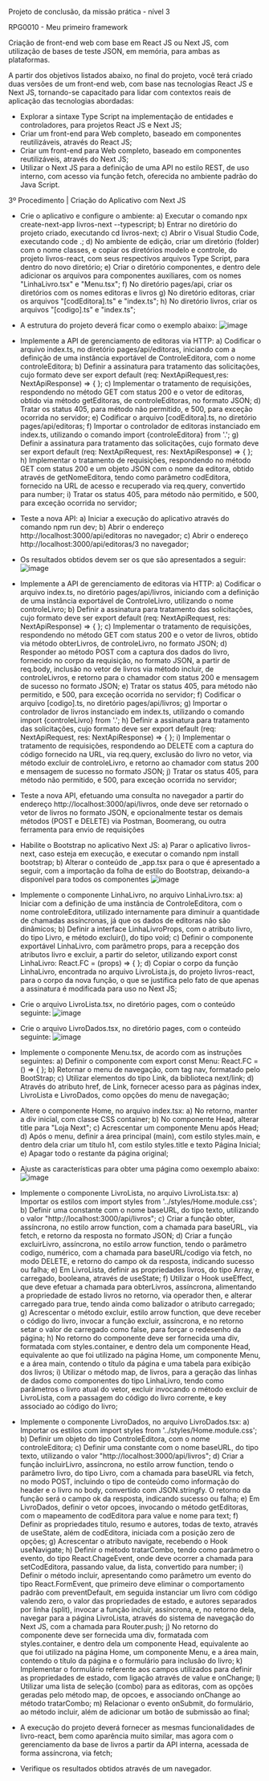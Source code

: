 Projeto de conclusão, da missão prática - nível 3

RPG0010 - Meu primeiro framework

Criação de front-end web com base em React JS ou Next JS, com utilização de bases de teste JSON, em memória, para ambas as plataformas.

A partir dos objetivos listados abaixo, no final do projeto, você terá criado duas versões de um front-end web, com base nas tecnologias React JS e Next JS, tornando-se capacitado para lidar com contextos reais de aplicação das tecnologias abordadas:

- Explorar a sintaxe Type Script na implementação de entidades e controladores, para projetos React JS e Next JS;
- Criar um front-end para Web completo, baseado em componentes reutilizáveis, através do React JS;
- Criar um front-end para Web completo, baseado em componentes reutilizáveis, através do Next JS;
- Utilizar o Next JS para a definição de uma API no estilo REST, de uso interno, com acesso via função fetch, oferecida no ambiente padrão do Java Script.

3º Procedimento | Criação do Aplicativo com Next JS

- Crie o aplicativo e configure o ambiente:
    a) Executar o comando npx create-next-app livros-next --typescript;
    b) Entrar no diretório do projeto criado, executando cd livros-next;
    c) Abrir o Visual Studio Code, executando code .\;
    d) No ambiente de edição, criar um diretório (folder) com o nome classes, e copiar os diretórios modelo e controle, do projeto livros-react, com seus respectivos arquivos Type Script, para dentro do novo diretório;
    e) Criar o diretório componentes, e dentro dele adicionar os arquivos para componentes auxiliares, com os nomes "LinhaLivro.tsx" e "Menu.tsx";
    f) No diretório pages/api, criar os diretórios com os nomes editoras e livros
    g) No diretório editoras, criar os arquivos "[codEditora].ts" e "index.ts";
    h) No diretório livros, criar os arquivos "[codigo].ts" e "index.ts";

- A estrutura do projeto deverá ficar como o exemplo abaixo:
![image](https://github.com/GilvanPOliveira/LivrariaReactJS/assets/17534409/5f6dcbcf-a6c5-4941-88a9-7fcce37d120f)


- Implemente a API de gerenciamento de editoras via HTTP:
    a) Codificar o arquivo index.ts, no diretório pages/api/editoras, iniciando com a definição de uma instância exportável de ControleEditora, com o nome controleEditora;
    b) Definir a assinatura para tratamento das solicitações, cujo formato deve ser export default (req: NextApiRequest,res: NextApiResponse) => { };
    c) Implementar o tratamento de requisições, respondendo no método GET com status 200 e o vetor de editoras, obtido via método getEditoras, de controleEditoras, no formato JSON;
    d) Tratar os status 405, para método não permitido, e 500, para exceção ocorrida no servidor;
    e) Codificar o arquivo [codEditora].ts, no diretório pages/api/editoras;
    f) Importar o controlador de editoras instanciado em index.ts, utilizando o comando import {controleEditora} from '.';
    g) Definir a assinatura para tratamento das solicitações, cujo formato deve ser export default (req: NextApiRequest, res: NextApiResponse) => { };
    h) Implementar o tratamento de requisições, respondendo no método GET com status 200 e um objeto JSON com o nome da editora, obtido através de getNomeEditora, tendo como parâmetro codEditora, fornecido na URL de acesso e recuperado via req.query, convertido para number;
    i) Tratar os status 405, para método não permitido, e 500, para exceção ocorrida no servidor;
  
- Teste a nova API:
    a) Iniciar a execução do aplicativo através do comando npm run dev;
    b) Abrir o endereço http://localhost:3000/api/editoras no navegador;
    c) Abrir o endereço http://localhost:3000/api/editoras/3 no navegador;

- Os resultados obtidos devem ser os que são apresentados a seguir:
![image](https://github.com/GilvanPOliveira/LivrariaReactJS/assets/17534409/3f83782a-5d61-4c56-9ccc-b6990cf8e0dc)


- Implemente a API de gerenciamento de editoras via HTTP:
    a) Codificar o arquivo index.ts, no diretório pages/api/livros, iniciando com a definição de uma instância exportável de ControleLivro, utilizando o nome controleLivro;
    b) Definir a assinatura para tratamento das solicitações, cujo formato deve ser export default (req: NextApiRequest, res: NextApiResponse) => { };
    c) Implementar o tratamento de requisições, respondendo no método GET com status 200 e o vetor de livros, obtido via método obterLivros, de controleLivro, no formato JSON;
    d) Responder ao método POST com a captura dos dados do livro, fornecido no corpo da requisição, no formato JSON, a partir de req.body, inclusão no vetor de livros via método incluir, de controleLivros, e retorno para o chamador com
    status 200 e mensagem de sucesso no formato JSON;
    e) Tratar os status 405, para método não permitido, e 500, para exceção ocorrida no servidor;
    f) Codificar o arquivo [codigo].ts, no diretório pages/api/livros;
    g) Importar o controlador de livros instanciado em index.ts, utilizando o comando import {controleLivro} from '.';
    h) Definir a assinatura para tratamento das solicitações, cujo formato deve ser export default (req: NextApiRequest, res: NextApiResponse) => { };
    i) Implementar o tratamento de requisições, respondendo ao DELETE com a captura do código fornecido na URL, via req.query, exclusão do livro no vetor, via método excluir de controleLivro, e retorno ao chamador com status 200 e mensagem de sucesso no formato JSON;
    j) Tratar os status 405, para método não permitido, e 500, para exceção ocorrida no servidor;

- Teste a nova API, efetuando uma consulta no navegador a partir do endereço http://localhost:3000/api/livros, onde deve ser retornado o vetor de livros no formato JSON, e opcionalmente testar os demais métodos (POST e DELETE) via Postman, Boomerang, ou outra ferramenta para envio de requisições
  
- Habilite o Bootstrap no aplicativo Next JS:
    a) Parar o aplicativo livros-next, caso esteja em execução, e executar o comando npm install bootstrap;
    b) Alterar o conteúdo de _app.tsx para o que é apresentado a seguir, com a importação da folha de estilo do Bootstrap, deixando-a disponível para todos os componentes
![image](https://github.com/GilvanPOliveira/LivrariaReactJS/assets/17534409/0fb08a0f-0e71-4cf9-890c-2b0ede8adf81)

- Implemente o componente LinhaLivro, no arquivo LinhaLivro.tsx:
    a) Iniciar com a definição de uma instância de ControleEditora, com o nome controleEditora, utilizado internamente para diminuir a quantidade de chamadas assíncronas, já que os dados de editoras não são dinâmicos;
    b) Definir a interface LinhaLivroProps, com o atributo livro, do tipo Livro, e método excluir(), do tipo void;
    c) Definir o componente exportável LinhaLivro, com parâmetro props, para a recepção dos atributos livro e excluir, a partir do seletor, utilizando export const LinhaLivro: React.FC<LinhaLivroProps> = (props) => { };
    d) Copiar o corpo da função LinhaLivro, encontrada no arquivo LivroLista.js, do projeto livros-react, para o corpo da nova função, o que se justifica pelo fato de que apenas a assinatura é modificada para uso no Next JS;

- Crie o arquivo LivroLista.tsx, no diretório pages, com o conteúdo seguinte:
![image](https://github.com/GilvanPOliveira/LivrariaReactJS/assets/17534409/a4c8f4f5-37a3-48da-b584-b68301ee5154)

- Crie o arquivo LivroDados.tsx, no diretório pages, com o conteúdo seguinte:
![image](https://github.com/GilvanPOliveira/LivrariaReactJS/assets/17534409/1d286304-eacb-4164-9f63-1fce35e4dd22)

- Implemente o componente Menu.tsx, de acordo com as instruções seguintes:
    a) Definir o componente com export const Menu: React.FC = () => { };
    b) Retornar o menu de navegação, com tag nav, formatado pelo BootStrap;
    c) Utilizar elementos do tipo Link, da biblioteca next/link;
    d) Através do atributo href, de Link, fornecer acesso para as páginas index, LivroLista e LivroDados, como opções do menu de navegação;
  
- Altere o componente Home, no arquivo index.tsx:
    a) No retorno, manter a div inicial, com classe CSS container;
    b) No componente Head, alterar title para "Loja Next";
    c) Acrescentar um componente Menu após Head;
    d) Após o menu, definir a área principal (main), com estilo styles.main, e dentro dela criar um título h1, com estilo styles.title e texto Página Inicial;
    e) Apagar todo o restante da página original;
  
- Ajuste as características para obter uma página como oexemplo abaixo:
![image](https://github.com/GilvanPOliveira/LivrariaReactJS/assets/17534409/cdc96a0e-d274-4b21-815a-4e67962058dd)

- Implemente o componente LivroLista, no arquivo LivroLista.tsx:
    a) Importar os estilos com import styles from '../styles/Home.module.css';
    b) Definir uma constante com o nome baseURL, do tipo texto, utilizando o valor "http://localhost:3000/api/livros";
    c) Criar a função obter, assíncrona, no estilo arrow function, com a chamada para baseURL, via fetch, e retorno da resposta no formato JSON;
    d) Criar a função excluirLivro, assíncrona, no estilo arrow function, tendo o parâmetro codigo, numérico, com a chamada para baseURL/codigo via fetch, no modo DELETE, e retorno do campo ok da resposta, indicando sucesso ou falha;
    e) Em LivroLista, definir as propriedades livros, do tipo Array<Livro>, e carregado, booleana, através de useState;
    f) Utilizar o Hook useEffect, que deve efetuar a chamada para obterLivros, assíncrona, alimentando a propriedade de estado livros no retorno, via operador then, e alterar carregado para true, tendo ainda como balizador o atributo carregado;
    g) Acrescentar o método excluir, estilo arrow function, que deve receber o código do livro, invocar a função excluir, assíncrona, e no retorno setar o valor de carregado como false, para forçar o redesenho da página;
    h) No retorno do componente deve ser fornecida uma div, formatada com styles.container, e dentro dela um componente Head, equivalente ao que foi utilizado na página Home, um componente Menu, e a área main, contendo o título da página e uma tabela para exibição dos livros;
    i) Utilizar o método map, de livros, para a geração das linhas de dados como componentes do tipo LinhaLivro, tendo como parâmetros o livro atual do vetor, excluir invocando o método excluir de LivroLista, com a passagem do código do livro corrente, e key associado ao código do livro;
  
- Implemente o componente LivroDados, no arquivo LivroDados.tsx:
    a) Importar os estilos com import styles from '../styles/Home.module.css';
    b) Definir um objeto do tipo ControleEditora, com o nome controleEditora;
    c) Definir uma constante com o nome baseURL, do tipo texto, utilizando o valor "http://localhost:3000/api/livros";
    d) Criar a função incluirLivro, assíncrona, no estilo arrow function, tendo o parâmetro livro, do tipo Livro, com a chamada para baseURL via fetch, no modo POST, incluindo o tipo de conteúdo como informação do header e o livro no body, convertido com JSON.stringfy. O retorno da função será o campo ok da resposta, indicando sucesso ou falha;
    e) Em LivroDados, definir o vetor opcoes, invocando o método getEditoras, com o mapeamento de codEditora para value e nome para text;
    f) Definir as propriedades titulo, resumo e autores, todas de texto, através de useState, além de codEditora, iniciada com a posição zero de opções;
    g) Acrescentar o atributo navigate, recebendo o Hook useNavigate;
    h) Definir o método tratarCombo, tendo como parâmetro o evento, do tipo React.ChageEvent<HTMLSelectElement>, onde deve ocorrer a chamada para setCodEditora, passando value, da lista, convertido para number;
    i) Definir o método incluir, apresentando como parâmetro um evento do tipo React.FormEvent<HTMLFormElement>, que primeiro deve eliminar o comportamento padrão com preventDefault, em seguida instanciar um livro com código valendo zero, o valor das propriedades de estado, e autores
    separados por linha (split), invocar a função incluir, assíncrona, e, no retorno dela, navegar para a página LivroLista, através do sistema de navegação do Next JS, com a chamada para Router.push;
    j) No retorno do componente deve ser fornecida uma div, formatada com styles.container, e dentro dela um componente Head, equivalente ao que foi utilizado na página Home, um componente Menu, e a área main, contendo o título da página      e o formulário para inclusão do livro;
    k) Implementar o formulário referente aos campos utilizados para definir as propriedades de estado, com ligação através de value e onChange;
    l) Utilizar uma lista de seleção (combo) para as editoras, com as opções geradas pelo método map, de opcoes, e associando onChange ao método tratarCombo;
    m) Relacionar o evento onSubmit, do formulário, ao método incluir, além de adicionar um botão de submissão ao final;
  
- A execução do projeto deverá fornecer as mesmas funcionalidades de livro-react, bem como aparência muito similar, mas agora com o gerenciamento da base de livros a partir da API interna, acessada de forma assíncrona, via fetch;
  
- Verifique os resultados obtidos através de um navegador.
